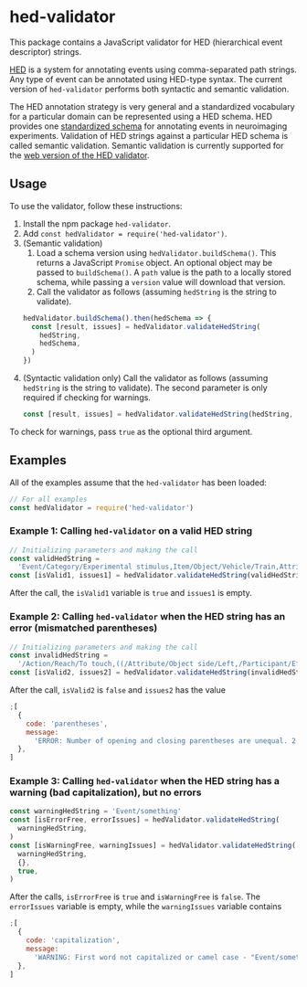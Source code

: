 # hed-validator

This package contains a JavaScript validator for HED (hierarchical event descriptor) strings.

[HED](http://www.hedtags.org/) is a system for annotating events using comma-separated path strings. Any type of event can be annotated using HED-type syntax. The current version of `hed-validator` performs both syntactic and semantic validation.

The HED annotation strategy is very general and a standardized vocabulary for a particular domain can be represented using a HED schema. HED provides one [standardized schema](https://github.com/BigEEGConsortium/HED-schema/wiki/HED-Schema) for annotating events in neuroimaging experiments. Validation of HED strings against a particular HED schema is called semantic validation. Semantic validation is currently supported for the [web version of the HED validator](http://visual.cs.utsa.edu/hed).

## Usage

To use the validator, follow these instructions:

1. Install the npm package `hed-validator`.
1. Add `const hedValidator = require('hed-validator')`.
1. (Semantic validation)
   1. Load a schema version using `hedValidator.buildSchema()`. This returns a JavaScript `Promise` object. An optional object may be passed to `buildSchema()`. A `path` value is the path to a locally stored schema, while passing a `version` value will download that version.
   1. Call the validator as follows (assuming `hedString` is the string to validate).
   ```javascript
   hedValidator.buildSchema().then(hedSchema => {
     const [result, issues] = hedValidator.validateHedString(
       hedString,
       hedSchema,
     )
   })
   ```
1. (Syntactic validation only) Call the validator as follows (assuming `hedString` is the string to validate). The second parameter is only required if checking for warnings.
   ```javascript
   const [result, issues] = hedValidator.validateHedString(hedString, {})
   ```

To check for warnings, pass `true` as the optional third argument.

## Examples

All of the examples assume that the `hed-validator` has been loaded:

```javascript
// For all examples
const hedValidator = require('hed-validator')
```

### Example 1: Calling `hed-validator` on a valid HED string

```javascript
// Initializing parameters and making the call
const validHedString =
  'Event/Category/Experimental stimulus,Item/Object/Vehicle/Train,Attribute/Visual/Color/Purple'
const [isValid1, issues1] = hedValidator.validateHedString(validHedString)
```

After the call, the `isValid1` variable is `true` and `issues1` is empty.

### Example 2: Calling `hed-validator` when the HED string has an error (mismatched parentheses)

```javascript
// Initializing parameters and making the call
const invalidHedString =
  '/Action/Reach/To touch,((/Attribute/Object side/Left,/Participant/Effect/Body part/Arm),/Attribute/Location/Screen/Top/70 px'
const [isValid2, issues2] = hedValidator.validateHedString(invalidHedString)
```

After the call, `isValid2` is `false` and `issues2` has the value

```javascript
;[
  {
    code: 'parentheses',
    message:
      'ERROR: Number of opening and closing parentheses are unequal. 2 opening parentheses. 1 closing parentheses',
  },
]
```

### Example 3: Calling `hed-validator` when the HED string has a warning (bad capitalization), but no errors

```javascript
const warningHedString = 'Event/something'
const [isErrorFree, errorIssues] = hedValidator.validateHedString(
  warningHedString,
)
const [isWarningFree, warningIssues] = hedValidator.validateHedString(
  warningHedString,
  {},
  true,
)
```

After the calls, `isErrorFree` is `true` and `isWarningFree` is `false`. The `errorIssues` variable is empty, while the `warningIssues` variable contains

```javascript
;[
  {
    code: 'capitalization',
    message:
      'WARNING: First word not capitalized or camel case - "Event/something"',
  },
]
```
